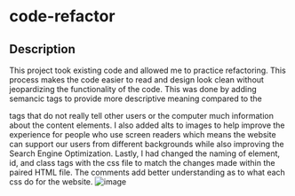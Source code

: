 # code-refactor
## Description
This project took existing code and allowed me to practice refactoring. This process makes the code easier to read and design look clean without jeopardizing the functionality of the code. This was done by adding semancic tags to provide more descriptive meaning compared to the <div> tags that do not really tell other users or the computer much information about the content elements. I also added alts to images to help improve the experience for people who use screen readers which means the website can support our users from different backgrounds while also improving the Search Engine Optimization. Lastly, I had changed the naming of element, id, and class tags with the css file to match the changes made within the paired HTML file. The comments add better understanding as to what each css do for the website.
![image](https://user-images.githubusercontent.com/89957990/146480521-99898c9f-e9da-45f2-8c63-6c8550b74ea8.png)
